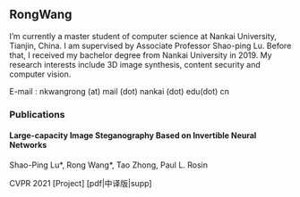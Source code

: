 ## RongWang

I’m currently a master student of computer science at Nankai University, Tianjin, China. I am supervised by Associate Professor Shao-ping Lu. Before that, I received my bachelor degree from Nankai University in 2019. My research interests include 3D image synthesis, content security and computer vision. 

E-mail : nkwangrong (at) mail (dot) nankai (dot) edu(dot) cn


### Publications

#### Large-capacity Image Steganography Based on Invertible Neural Networks
Shao-Ping Lu*, Rong Wang*, Tao Zhong, Paul L. Rosin

CVPR 2021 [Project] [pdf|中译版|supp]
